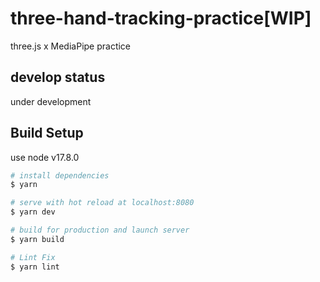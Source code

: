 # three-hand-tracking-practice[WIP]

three.js x MediaPipe practice

## develop status

under development

## Build Setup

use node v17.8.0

```bash
# install dependencies
$ yarn

# serve with hot reload at localhost:8080
$ yarn dev

# build for production and launch server
$ yarn build

# Lint Fix
$ yarn lint

```

